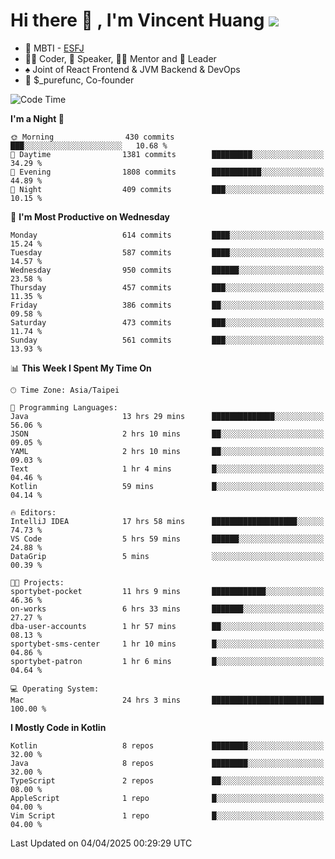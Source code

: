 # Hi there 👋 , I'm Vincent Huang ![](https://komarev.com/ghpvc/?username=Jian-Min-Huang)
- 👀 MBTI - [ESFJ](https://www.16personalities.com/esfj-personality)
- 👨‍💻 Coder, 🎤 Speaker, 👨‍🏫 Mentor and 🚀 Leader
- ♠️ Joint of React Frontend & JVM Backend & DevOps
- 💼 $_purefunc, Co-founder

<!--START_SECTION:waka-->
![Code Time](http://img.shields.io/badge/Code%20Time-5%2C057%20hrs%2013%20mins-blue)

**I'm a Night 🦉** 

```text
🌞 Morning                430 commits         ███░░░░░░░░░░░░░░░░░░░░░░   10.68 % 
🌆 Daytime                1381 commits        █████████░░░░░░░░░░░░░░░░   34.29 % 
🌃 Evening                1808 commits        ███████████░░░░░░░░░░░░░░   44.89 % 
🌙 Night                  409 commits         ███░░░░░░░░░░░░░░░░░░░░░░   10.15 % 
```
📅 **I'm Most Productive on Wednesday** 

```text
Monday                   614 commits         ████░░░░░░░░░░░░░░░░░░░░░   15.24 % 
Tuesday                  587 commits         ████░░░░░░░░░░░░░░░░░░░░░   14.57 % 
Wednesday                950 commits         ██████░░░░░░░░░░░░░░░░░░░   23.58 % 
Thursday                 457 commits         ███░░░░░░░░░░░░░░░░░░░░░░   11.35 % 
Friday                   386 commits         ██░░░░░░░░░░░░░░░░░░░░░░░   09.58 % 
Saturday                 473 commits         ███░░░░░░░░░░░░░░░░░░░░░░   11.74 % 
Sunday                   561 commits         ███░░░░░░░░░░░░░░░░░░░░░░   13.93 % 
```


📊 **This Week I Spent My Time On** 

```text
🕑︎ Time Zone: Asia/Taipei

💬 Programming Languages: 
Java                     13 hrs 29 mins      ██████████████░░░░░░░░░░░   56.06 % 
JSON                     2 hrs 10 mins       ██░░░░░░░░░░░░░░░░░░░░░░░   09.05 % 
YAML                     2 hrs 10 mins       ██░░░░░░░░░░░░░░░░░░░░░░░   09.03 % 
Text                     1 hr 4 mins         █░░░░░░░░░░░░░░░░░░░░░░░░   04.46 % 
Kotlin                   59 mins             █░░░░░░░░░░░░░░░░░░░░░░░░   04.14 % 

🔥 Editors: 
IntelliJ IDEA            17 hrs 58 mins      ███████████████████░░░░░░   74.73 % 
VS Code                  5 hrs 59 mins       ██████░░░░░░░░░░░░░░░░░░░   24.88 % 
DataGrip                 5 mins              ░░░░░░░░░░░░░░░░░░░░░░░░░   00.39 % 

🐱‍💻 Projects: 
sportybet-pocket         11 hrs 9 mins       ████████████░░░░░░░░░░░░░   46.36 % 
on-works                 6 hrs 33 mins       ███████░░░░░░░░░░░░░░░░░░   27.27 % 
dba-user-accounts        1 hr 57 mins        ██░░░░░░░░░░░░░░░░░░░░░░░   08.13 % 
sportybet-sms-center     1 hr 10 mins        █░░░░░░░░░░░░░░░░░░░░░░░░   04.86 % 
sportybet-patron         1 hr 6 mins         █░░░░░░░░░░░░░░░░░░░░░░░░   04.64 % 

💻 Operating System: 
Mac                      24 hrs 3 mins       █████████████████████████   100.00 % 
```

**I Mostly Code in Kotlin** 

```text
Kotlin                   8 repos             ████████░░░░░░░░░░░░░░░░░   32.00 % 
Java                     8 repos             ████████░░░░░░░░░░░░░░░░░   32.00 % 
TypeScript               2 repos             ██░░░░░░░░░░░░░░░░░░░░░░░   08.00 % 
AppleScript              1 repo              █░░░░░░░░░░░░░░░░░░░░░░░░   04.00 % 
Vim Script               1 repo              █░░░░░░░░░░░░░░░░░░░░░░░░   04.00 % 
```




 Last Updated on 04/04/2025 00:29:29 UTC
<!--END_SECTION:waka-->

